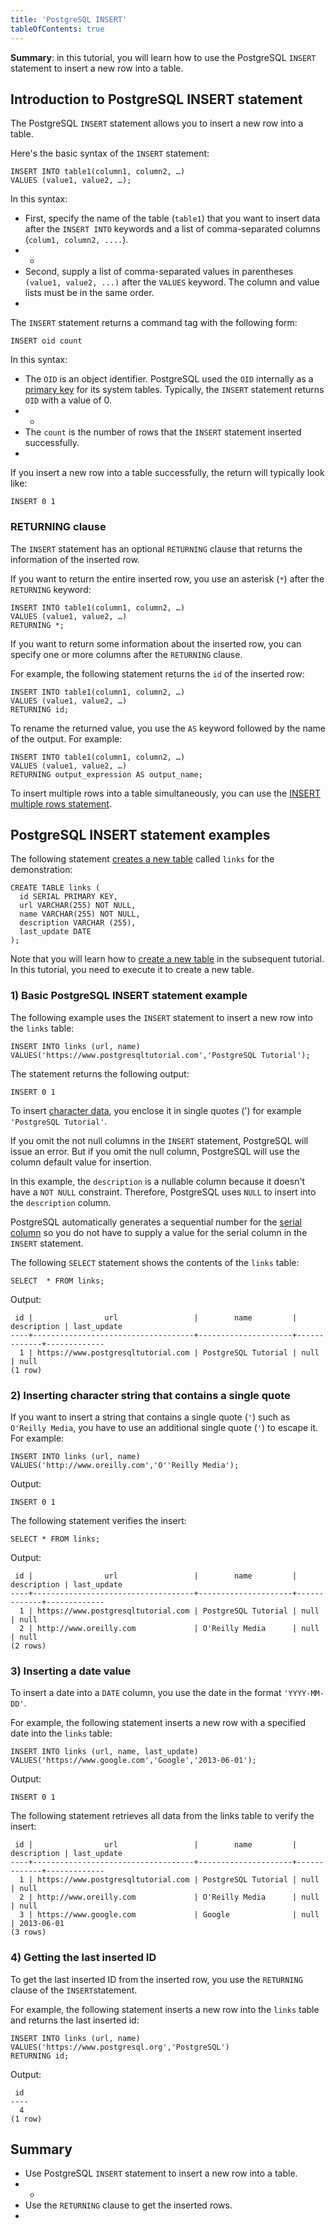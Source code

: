 ```yaml
---
title: 'PostgreSQL INSERT'
tableOfContents: true
---
```


**Summary**: in this tutorial, you will learn how to use the PostgreSQL `INSERT` statement to insert a new row into a table.



## Introduction to PostgreSQL INSERT statement



The PostgreSQL `INSERT` statement allows you to insert a new row into a table.



Here's the basic syntax of the `INSERT` statement:



```
INSERT INTO table1(column1, column2, …)
VALUES (value1, value2, …);
```



In this syntax:



- First, specify the name of the table (`table1`) that you want to insert data after the `INSERT INTO` keywords and a list of comma-separated columns (`colum1, column2, ....`).
- -
- Second, supply a list of comma-separated values in parentheses `(value1, value2, ...)` after the `VALUES` keyword. The column and value lists must be in the same order.
- 


The `INSERT` statement returns a command tag with the following form:



```
INSERT oid count
```



In this syntax:



- The `OID` is an object identifier. PostgreSQL used the `OID` internally as a [primary key](/docs/postgresql/postgresql-primary-key) for its system tables. Typically, the `INSERT` statement returns `OID` with a value of 0.
- -
- The `count` is the number of rows that the `INSERT` statement inserted successfully.
- 


If you insert a new row into a table successfully, the return will typically look like:



```
INSERT 0 1
```



### RETURNING clause



The `INSERT` statement has an optional `RETURNING` clause that returns the information of the inserted row.



If you want to return the entire inserted row, you use an asterisk (`*`) after the `RETURNING` keyword:



```
INSERT INTO table1(column1, column2, …)
VALUES (value1, value2, …)
RETURNING *;
```



If you want to return some information about the inserted row, you can specify one or more columns after the `RETURNING` clause.



For example, the following statement returns the `id` of the inserted row:



```
INSERT INTO table1(column1, column2, …)
VALUES (value1, value2, …)
RETURNING id;
```



To rename the returned value, you use the `AS` keyword followed by the name of the output. For example:



```
INSERT INTO table1(column1, column2, …)
VALUES (value1, value2, …)
RETURNING output_expression AS output_name;
```



To insert multiple rows into a table simultaneously, you can use the [INSERT multiple rows statement](/docs/postgresql/postgresql-insert-multiple-rows).



## PostgreSQL INSERT statement examples



The following statement [creates a new table](/docs/postgresql/postgresql-create-table "PostgreSQL CREATE TABLE") called `links` for the demonstration:



```
CREATE TABLE links (
  id SERIAL PRIMARY KEY,
  url VARCHAR(255) NOT NULL,
  name VARCHAR(255) NOT NULL,
  description VARCHAR (255),
  last_update DATE
);
```



Note that you will learn how to [create a new table](/docs/postgresql/postgresql-create-table "PostgreSQL CREATE TABLE") in the subsequent tutorial. In this tutorial, you need to execute it to create a new table.



### 1) Basic PostgreSQL INSERT statement example



The following example uses the `INSERT` statement to insert a new row into the `links` table:



```
INSERT INTO links (url, name)
VALUES('https://www.postgresqltutorial.com','PostgreSQL Tutorial');
```



The statement returns the following output:



```
INSERT 0 1
```



To insert [character data](/docs/postgresql/postgresql-char-varchar-text), you enclose it in single quotes (') for example `'PostgreSQL Tutorial'`.



If you omit the not null columns in the `INSERT` statement, PostgreSQL will issue an error. But if you omit the null column, PostgreSQL will use the column default value for insertion.



In this example, the `description` is a nullable column because it doesn't have a `NOT NULL` constraint. Therefore, PostgreSQL uses `NULL` to insert into the `description` column.



PostgreSQL automatically generates a sequential number for the [serial column](/docs/postgresql/postgresql-serial) so you do not have to supply a value for the serial column in the `INSERT` statement.



The following `SELECT` statement shows the contents of the `links` table:



```
SELECT	* FROM links;
```



Output:



```
 id |                url                 |        name         | description | last_update
----+------------------------------------+---------------------+-------------+-------------
  1 | https://www.postgresqltutorial.com | PostgreSQL Tutorial | null        | null
(1 row)
```



### 2) Inserting character string that contains a single quote



If you want to insert a string that contains a single quote (`'`) such as `O'Reilly Media`, you have to use an additional single quote (`'`) to escape it. For example:



```
INSERT INTO links (url, name)
VALUES('http://www.oreilly.com','O''Reilly Media');
```



Output:



```
INSERT 0 1
```



The following statement verifies the insert:



```
SELECT * FROM links;
```



Output:



```
 id |                url                 |        name         | description | last_update
----+------------------------------------+---------------------+-------------+-------------
  1 | https://www.postgresqltutorial.com | PostgreSQL Tutorial | null        | null
  2 | http://www.oreilly.com             | O'Reilly Media      | null        | null
(2 rows)
```



### 3) Inserting a date value



To insert a date into a `DATE` column, you use the date in the format `'YYYY-MM-DD'`.



For example, the following statement inserts a new row with a specified date into the `links` table:



```
INSERT INTO links (url, name, last_update)
VALUES('https://www.google.com','Google','2013-06-01');
```



Output:



```
INSERT 0 1
```



The following statement retrieves all data from the links table to verify the insert:



```
 id |                url                 |        name         | description | last_update
----+------------------------------------+---------------------+-------------+-------------
  1 | https://www.postgresqltutorial.com | PostgreSQL Tutorial | null        | null
  2 | http://www.oreilly.com             | O'Reilly Media      | null        | null
  3 | https://www.google.com             | Google              | null        | 2013-06-01
(3 rows)
```



### 4) Getting the last inserted ID



To get the last inserted ID from the inserted row, you use the `RETURNING` clause of the `INSERT`statement.



For example, the following statement inserts a new row into the `links` table and returns the last inserted id:



```
INSERT INTO links (url, name)
VALUES('https://www.postgresql.org','PostgreSQL')
RETURNING id;
```



Output:



```
 id
----
  4
(1 row)
```



## Summary



- Use PostgreSQL `INSERT` statement to insert a new row into a table.
- -
- Use the `RETURNING` clause to get the inserted rows.
- 
